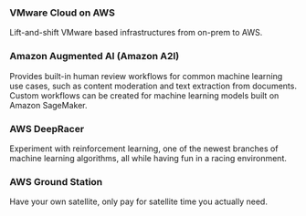### VMware Cloud on AWS
Lift-and-shift VMware based infrastructures from on-prem to AWS.

### Amazon Augmented AI (Amazon A2I)
Provides built-in human review workflows for common machine learning use cases, such as content moderation and text extraction from documents. Custom workflows can be created for machine learning models built on Amazon SageMaker.

### AWS DeepRacer
Experiment with reinforcement learning, one of the newest branches of machine learning algorithms, all while having fun in a racing environment.

### AWS Ground Station
Have your own satellite, only pay for satellite time you actually need.